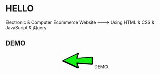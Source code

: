 # HELLO

  Electronic & Computer Ecommerce Website ---> Using HTML & CSS & JavaScript & jQuery
  
## DEMO
<p style="text-align:center;"><a href="https://gr6pww.netlify.app/"><img src="img/go.png" width="100px" height="50px"></a> DEMO </p>
